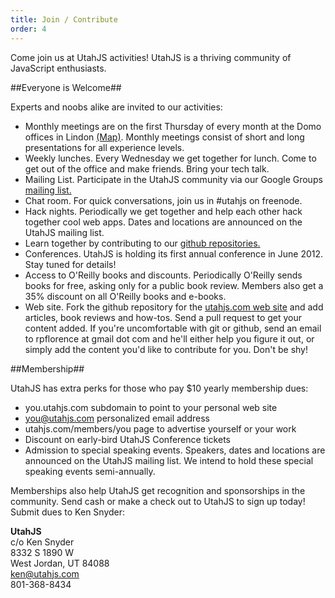 ```yaml
--- 
title: Join / Contribute
order: 4
---
```


Come join us at UtahJS activities! UtahJS is a thriving community of JavaScript enthusiasts.

##Everyone is Welcome##

Experts and noobs alike are invited to our activities:

* Monthly meetings are on the first Thursday of every month at the Domo offices in Lindon <a target="_blank" href="http://utahjs.com/meetings/">(Map)</a>. Monthly meetings consist of short and long presentations for all experience levels.
* Weekly lunches. Every Wednesday we get together for lunch. Come to get out of the office and make friends. Bring your tech talk.
* Mailing List. Participate in the UtahJS community via our Google Groups <a href="http://groups.google.com/group/utahjs" target="_blank">mailing list.</a>
* Chat room. For quick conversations, join us in #utahjs on freenode.
* Hack nights. Periodically we get together and help each other hack together cool web apps. Dates and locations are announced on the UtahJS mailing list.
* Learn together by contributing to our <a target="_blank" href="https://github.com/UtahJS">github repositories.</a>
* Conferences. UtahJS is holding its first annual conference in June 2012. Stay tuned for details!
* Access to O'Reilly books and discounts. Periodically O'Reilly sends books for free, asking only for a public book review. Members also get a 35% discount on all O'Reilly books and e-books.
* Web site. Fork the github repository for the <a href="https://github.com/UtahJS/utahjs.com" target="_blank">utahjs.com web site</a> and add articles, book reviews and how-tos. Send a pull request to get your content added. If you're uncomfortable with git or github, send an email to rpflorence at gmail dot com and he'll either help you figure it out, or simply add the content you'd like to contribute for you. Don't be shy!

##Membership##

UtahJS has extra perks for those who pay $10 yearly membership dues:

* you.utahjs.com subdomain to point to your personal web site
* you@utahjs.com personalized email address
* utahjs.com/members/you page to advertise yourself or your work
* Discount on early-bird UtahJS Conference tickets
* Admission to special speaking events. Speakers, dates and locations are announced on the UtahJS mailing list. We intend to hold these special speaking events semi-annually.

Memberships also help UtahJS get recognition and sponsorships in the community. Send cash or make a check out to UtahJS to sign up today! Submit dues to Ken Snyder:

**UtahJS**<br />
c/o Ken Snyder<br />
8332 S 1890 W<br />
West Jordan, UT 84088<br />
<a href="mailto:ken@utahjs.com">ken@utahjs.com</a><br />
801-368-8434